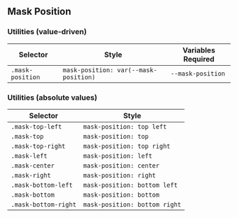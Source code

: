 ## Mask Position

### Utilities (value-driven)

| Selector         | Style                                 | Variables Required |
| ---------------- | ------------------------------------- | ------------------ |
| `.mask-position` | `mask-position: var(--mask-position)` | `--mask-position`  |

### Utilities (absolute values)

| Selector             | Style                         |
| -------------------- | ----------------------------- |
| `.mask-top-left`     | `mask-position: top left`     |
| `.mask-top`          | `mask-position: top`          |
| `.mask-top-right`    | `mask-position: top right`    |
| `.mask-left`         | `mask-position: left`         |
| `.mask-center`       | `mask-position: center`       |
| `.mask-right`        | `mask-position: right`        |
| `.mask-bottom-left`  | `mask-position: bottom left`  |
| `.mask-bottom`       | `mask-position: bottom`       |
| `.mask-bottom-right` | `mask-position: bottom right` |
